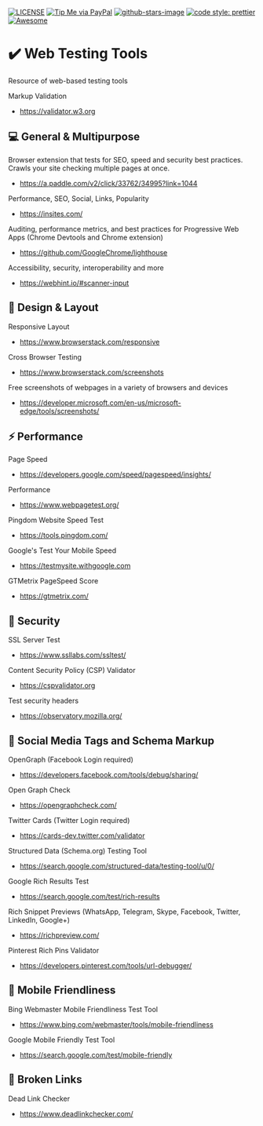 
[![LICENSE](https://img.shields.io/badge/license-MIT-lightgrey.svg)](https://raw.githubusercontent.com/coliff/awesome-website-testing-tools/master/LICENSE)
[![Tip Me via PayPal](https://img.shields.io/badge/PayPal-tip%20me-green.svg?logo=paypal)](https://www.paypal.me/coliff)
[![github-stars-image](https://img.shields.io/github/stars/coliff/awesome-website-testing-tools.svg?label=github%20stars)](https://github.com/coliff/awesome-website-testing-tools)
[![code style: prettier](https://img.shields.io/badge/code_style-prettier-ff69b4.svg?style=flat-square)](https://github.com/prettier/prettier)
[![Awesome](https://awesome.re/badge-flat.svg)](https://awesome.re)

# ✔️ Web Testing Tools

Resource of web-based testing tools

Markup Validation
- https://validator.w3.org


## 💻 General & Multipurpose

Browser extension that tests for SEO, speed and security best practices. Crawls your site checking multiple pages at once.
- https://a.paddle.com/v2/click/33762/34995?link=1044

Performance, SEO, Social, Links, Popularity
- https://insites.com/

Auditing, performance metrics, and best practices for Progressive Web Apps (Chrome Devtools and Chrome extension)
- https://github.com/GoogleChrome/lighthouse

Accessibility, security, interoperability and more
- https://webhint.io/#scanner-input


## 📐 Design & Layout

Responsive Layout
- https://www.browserstack.com/responsive

Cross Browser Testing
- https://www.browserstack.com/screenshots

Free screenshots of webpages in a variety of browsers and devices
- https://developer.microsoft.com/en-us/microsoft-edge/tools/screenshots/


## ⚡ Performance

Page Speed
- https://developers.google.com/speed/pagespeed/insights/

Performance
- https://www.webpagetest.org/

Pingdom Website Speed Test
- https://tools.pingdom.com/

Google's Test Your Mobile Speed
- https://testmysite.withgoogle.com

GTMetrix PageSpeed Score
- https://gtmetrix.com/


## 🔐 Security

SSL Server Test
- https://www.ssllabs.com/ssltest/

Content Security Policy (CSP) Validator
- https://cspvalidator.org

Test security headers
- https://observatory.mozilla.org/


## 🙂 Social Media Tags and Schema Markup

OpenGraph (Facebook Login required)
- https://developers.facebook.com/tools/debug/sharing/

Open Graph Check
- https://opengraphcheck.com/

Twitter Cards (Twitter Login required)
- https://cards-dev.twitter.com/validator

Structured Data (Schema.org) Testing Tool
- https://search.google.com/structured-data/testing-tool/u/0/

Google Rich Results Test
- https://search.google.com/test/rich-results

Rich Snippet Previews (WhatsApp, Telegram, Skype, Facebook, Twitter, LinkedIn, Google+)
- https://richpreview.com/

Pinterest Rich Pins Validator
- https://developers.pinterest.com/tools/url-debugger/


## 📱 Mobile Friendliness

Bing Webmaster Mobile Friendliness Test Tool
- https://www.bing.com/webmaster/tools/mobile-friendliness

Google Mobile Friendly Test Tool
- https://search.google.com/test/mobile-friendly


## 🔗 Broken Links

Dead Link Checker
- https://www.deadlinkchecker.com/
